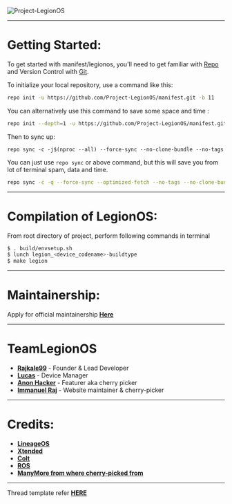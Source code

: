 ![Project-LegionOS](https://raw.githubusercontent.com/Project-LegionOS/xda_template/10/logos/legion.jpg)

---------------------------------------------------------------------------------------
 Getting Started:
 ==============

To get started with manifest/legionos, you'll need to get familiar with [Repo](https://source.android.com/source/using-repo.html) and Version Control with [Git](https://source.android.com/source/version-control.html).

To initialize your local repository, use a command like this:

```bash
repo init -u https://github.com/Project-LegionOS/manifest.git -b 11

```
You can alternatively use this command to save some space and time :

```bash
repo init --depth=1 -u https://github.com/Project-LegionOS/manifest.git -b 11

```

Then to sync up:

```
repo sync -c -j$(nproc --all) --force-sync --no-clone-bundle --no-tags
```
You can just use `repo sync` or above command, but this will save you from lot of terminal spam, data and time.
```bash
repo sync -c -q --force-sync --optimized-fetch --no-tags --no-clone-bundle --prune -j$(nproc --all)
```
---------------------------------------------------------------------------------------
 Compilation of  LegionOS:
 ==================

From root directory of project, perform following commands in terminal

```bash
$ . build/envsetup.sh
$ lunch legion_<device_codename>-buildtype
$ make legion
```
---------------------------------------------------------------------------------------
 Maintainership:
 ================

 Apply for official maintainership [**Here**](https://docs.google.com/forms/d/e/1FAIpQLSfFtMhXooFToxvjTAk-5vt2t06BVnRKhhdkXvDgJE3c6cZ8wg/viewform)

---------------------------------------------------------------------------------------
 TeamLegionOS
 ===============

 * [**Rajkale99**](https://t.me/rajkale99) - Founder & Lead Developer
 * [**Lucas**](https://t.me/pintos) - Device Manager
 * [**Anon Hacker**](https://t.me/AnonymousHacker_47) - Featurer aka cherry picker
 * [**Immanuel Raj**](https://t.me/Immanuel_Raj) - Website maintainer & cherry-picker
 
---------------------------------------------------------------------------------------
 Credits:
 =======

 * [**LineageOS**](https://github.com/LineageOS)
 * [**Xtended**](https://github.com/Project-Xtended)
 * [**Colt**](https://github.com/Colt-Enigma)
 * [**ROS**](https://github.com/RevengeOS)
 * [**ManyMore from where cherry-picked from**](https://github.com)

---------------------------------------------------------------------------------------

Thread template refer [**HERE**](https://github.com/Project-LegionOS/xda_template/blob/10/template.txt)
